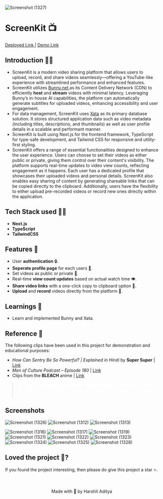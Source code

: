 ![Screenshot (1327)](https://github.com/user-attachments/assets/45a0bf3a-dfee-41c9-92a0-1b00181d925c)

<h1>ScreenKit 📺</h1> 
<p> <a href="https://screen-kit.vercel.app">Deployed Link </a> | <a href="https://youtu.be/xW9WJ5DIaRk">Demo Link</a> </p>

## Introduction 🐱‍💻
- ScreenKit is a modern video sharing platform that allows users to upload, record, and share videos seamlessly—offering a YouTube-like experience with streamlined performance and enhanced features.
- ScreenKit utilizes <a href="https://bunny.net/"> Bunny.net </a> as its Content Delivery Network (CDN) to efficiently **host** and **stream** videos with minimal latency. Leveraging Bunny’s in-house AI capabilities, the platform can automatically generate subtitles for uploaded videos, enhancing accessibility and user engagement.
- For data management, ScreenKit uses <a href="https://xata.io/">Xata</a> as its primary database solution. It stores structured application data such as video metadata (including titles, descriptions, and thumbnails) as well as user profile details in a scalable and performant manner.
- ScreenKit is built using Next.js for the frontend framework, TypeScript for type-safe development, and Tailwind CSS for responsive and utility-first styling.
- ScreenKit offers a range of essential functionalities designed to enhance the user experience. Users can choose to set their videos as either public or private, giving them control over their content's visibility. The platform supports real-time updates to video view counts, reflecting engagement as it happens. Each user has a dedicated profile that showcases their uploaded videos and personal details. ScreenKit also enables easy sharing of content by generating shareable links that can be copied directly to the clipboard. Additionally, users have the flexibility to either upload pre-recorded videos or record new ones directly within the application.

## Tech Stack used 👨‍💻

- **Next.js** 
- **TypeScript** 
- **TailwindCSS**
## Features 🧰
- User **authentication** 🔒.
- **Seperate profile page** for each users 👤.
- Set videos as public or private 🔏. 
- Real-time **view count updates** based on actual watch time 👁️.
- **Share video links** with a one-click copy to clipboard option 📌.
- **Upload** and **record** videos directly from the platform 📼.
## Learnings 📝
  
- Learn and implemented Bunny and Xata.
  
## Reference 📙 
The following clips have been used in this project for demonstration and educational purposes:

<ul>
  <li><em>How Can Sentry Be So Powerful? | Explained in Hindi</em> by <strong>Super Super</strong> | <a href="https://www.youtube.com/watch?v=xo5idZHkQx8&t">Link</a></li>
  <li><em>Men of Culture Podcast – Episode 180</em> | <a href="https://www.youtube.com/watch?v=p52EtVlDZUM">Link</a></li>
  <li>Clips from the <strong>BLEACH</strong> anime | <a href="https://bleach-anime.com/en/">Link</a></li>
</ul>
<blockquote>
  <strong style="color:white">All rights to the original content belong to their respective creators. This project is intended for non-commercial, educational purposes only.</strong>
</blockquote>

## Screenshots  
![Screenshot (1326)](https://github.com/user-attachments/assets/07b3c938-2328-4f7a-80b7-60a94cace7f0)
![Screenshot (1312)](https://github.com/user-attachments/assets/8e022d50-3a8e-462d-9bf7-d67e198d27b7)
![Screenshot (1313)](https://github.com/user-attachments/assets/c6a6017e-cff6-40e7-aae9-94be5a0b051b)

![Screenshot (1316)](https://github.com/user-attachments/assets/8cd0a242-eb5a-4256-9e6f-0263dbd5c36f)
![Screenshot (1317)](https://github.com/user-attachments/assets/31b20807-2107-41e2-8e44-4b17754b25d5)
![Screenshot (1319)](https://github.com/user-attachments/assets/6ac72801-8a66-4945-8091-628f52cd1141)
![Screenshot (1321)](https://github.com/user-attachments/assets/ab2aee07-277e-4bb9-817b-2273cc24ee6b)
![Screenshot (1322)](https://github.com/user-attachments/assets/a6da26e9-2438-419f-89b0-ae9f300a0ffb)
![Screenshot (1323)](https://github.com/user-attachments/assets/4d6540c5-a261-4fc6-8dcc-bba5b558b4ed)
![Screenshot (1324)](https://github.com/user-attachments/assets/644c1a70-aacb-4c65-b839-0c8175e499e5)
![Screenshot (1325)](https://github.com/user-attachments/assets/6b3d425b-d586-42f6-900d-b794d2e7a586)
![Screenshot (1328)](https://github.com/user-attachments/assets/91903326-fc56-401c-bab6-907b0683d832)


## Loved the project 💖? 
  
  If you found the project interesting, then please do give this project a star ⭐. 
  <br> <br> <br>
   <p align="center" width="100%">
   Made with 💖 by Harshit Aditya   
</p>
